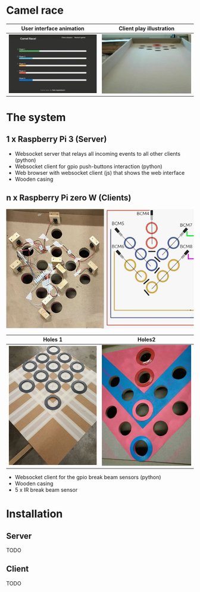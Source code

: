 # Camel race

User interface animation   |  Client play illustration
:-------------------------:|:-------------------------:
![](img/ui_animation.gif)  |  ![](img/illustration.gif)


# The system

## 1 x Raspberry Pi 3 (Server)
- Websocket server that relays all incoming events to all other clients (python) 
- Websocket client for gpio push-buttons interaction (python)
- Web browser with websocket client (js) that shows the web interface 
- Wooden casing

## n x Raspberry Pi zero W (Clients)

![](img/ee.jpg)

Holes 1             |  Holes2
:------------------:|:---------------------:
![](img/holes.jpg)  |  ![](img/holes2.jpeg)

- Websocket client for the gpio break beam sensors (python)
- Wooden casing
- 5 x IR break beam sensor

# Installation

## Server

TODO

## Client

TODO
